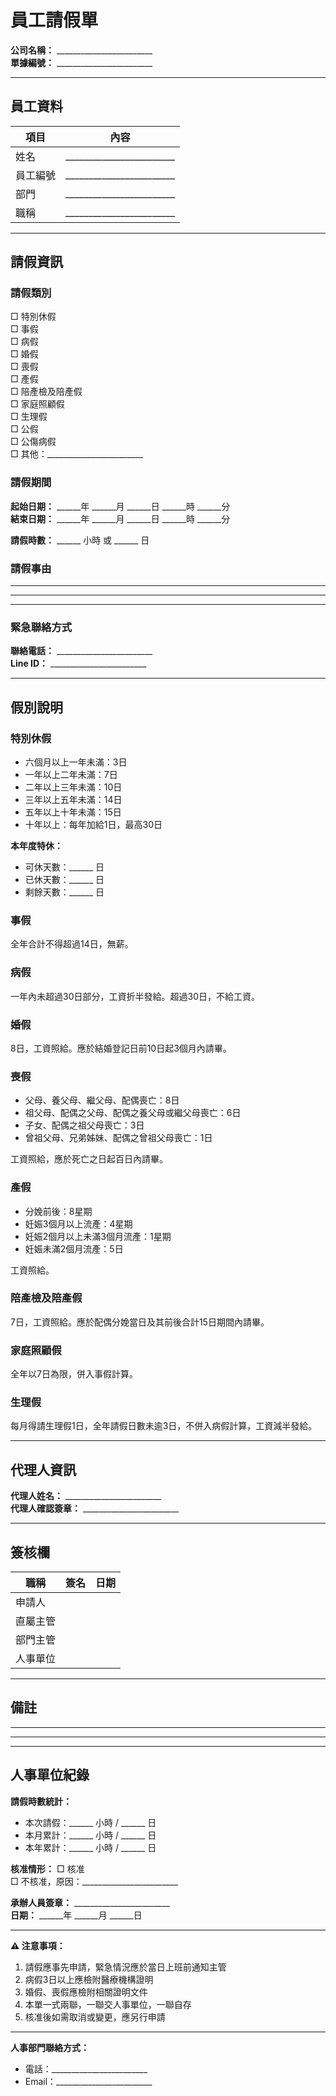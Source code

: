 # 員工請假單

**公司名稱：** ________________________  
**單據編號：** ________________________

---

## 員工資料

| 項目 | 內容 |
|------|------|
| 姓名 | ________________________ |
| 員工編號 | ________________________ |
| 部門 | ________________________ |
| 職稱 | ________________________ |

---

## 請假資訊

### 請假類別
□ 特別休假  
□ 事假  
□ 病假  
□ 婚假  
□ 喪假  
□ 產假  
□ 陪產檢及陪產假  
□ 家庭照顧假  
□ 生理假  
□ 公假  
□ 公傷病假  
□ 其他：________________________

### 請假期間
**起始日期：** ______年 ______月 ______日 ______時 ______分  
**結束日期：** ______年 ______月 ______日 ______時 ______分

**請假時數：** ______ 小時 或 ______ 日

### 請假事由
___________________________________________  
___________________________________________  
___________________________________________

### 緊急聯絡方式
**聯絡電話：** ________________________  
**Line ID：** ________________________

---

## 假別說明

### 特別休假
- 六個月以上一年未滿：3日
- 一年以上二年未滿：7日
- 二年以上三年未滿：10日
- 三年以上五年未滿：14日
- 五年以上十年未滿：15日
- 十年以上：每年加給1日，最高30日

**本年度特休：**
- 可休天數：______ 日
- 已休天數：______ 日
- 剩餘天數：______ 日

### 事假
全年合計不得超過14日，無薪。

### 病假
一年內未超過30日部分，工資折半發給。超過30日，不給工資。

### 婚假
8日，工資照給。應於結婚登記日前10日起3個月內請畢。

### 喪假
- 父母、養父母、繼父母、配偶喪亡：8日
- 祖父母、配偶之父母、配偶之養父母或繼父母喪亡：6日
- 子女、配偶之祖父母喪亡：3日
- 曾祖父母、兄弟姊妹、配偶之曾祖父母喪亡：1日

工資照給，應於死亡之日起百日內請畢。

### 產假
- 分娩前後：8星期
- 妊娠3個月以上流產：4星期
- 妊娠2個月以上未滿3個月流產：1星期
- 妊娠未滿2個月流產：5日

工資照給。

### 陪產檢及陪產假
7日，工資照給。應於配偶分娩當日及其前後合計15日期間內請畢。

### 家庭照顧假
全年以7日為限，併入事假計算。

### 生理假
每月得請生理假1日，全年請假日數未逾3日，不併入病假計算，工資減半發給。

---

## 代理人資訊

**代理人姓名：** ________________________  
**代理人確認簽章：** ________________________

---

## 簽核欄

| 職稱 | 簽名 | 日期 |
|------|------|------|
| 申請人 | | |
| 直屬主管 | | |
| 部門主管 | | |
| 人事單位 | | |

---

## 備註

___________________________________________  
___________________________________________

---

## 人事單位紀錄

**請假時數統計：**
- 本次請假：______ 小時 / ______ 日
- 本月累計：______ 小時 / ______ 日
- 本年累計：______ 小時 / ______ 日

**核准情形：**
□ 核准  
□ 不核准，原因：________________________

**承辦人員簽章：** ________________________  
**日期：** ______年 ______月 ______日

---

**⚠️ 注意事項：**
1. 請假應事先申請，緊急情況應於當日上班前通知主管
2. 病假3日以上應檢附醫療機構證明
3. 婚假、喪假應檢附相關證明文件
4. 本單一式兩聯，一聯交人事單位，一聯自存
5. 核准後如需取消或變更，應另行申請

---

**人事部門聯絡方式：**
- 電話：________________________
- Email：________________________

